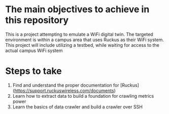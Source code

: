 # The main objectives to achieve in this repository
This is a project attempting to emulate a WiFi digital twin. The targeted environment is within a campus area that uses Ruckus as their WiFi system.
This project will include utilizing a testbed, while waiting for access to the actual campus WiFi system

# Steps to take
1. Find and understand the proper documentation for [Ruckus] (https://support.ruckuswireless.com/documents)
2. Learn how to extract data to build a foundation for crawling metrics power
3. Learn the basics of data crawler and build a crawler over SSH
